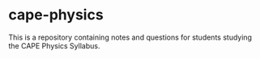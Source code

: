 # cape-physics
This is a repository containing notes and questions for students studying the CAPE Physics Syllabus.
